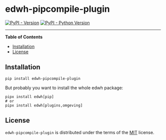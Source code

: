 # edwh-pipcompile-plugin

[![PyPI - Version](https://img.shields.io/pypi/v/edwh-pipcompile-plugin.svg)](https://pypi.org/project/edwh-pipcompile-plugin)
[![PyPI - Python Version](https://img.shields.io/pypi/pyversions/edwh-pipcompile-plugin.svg)](https://pypi.org/project/edwh-pipcompile-plugin)

-----

**Table of Contents**

- [Installation](#installation)
- [License](#license)

## Installation

```console
pip install edwh-pipcompile-plugin
```

But probably you want to install the whole edwh package:

```console
pipx install edwh[pip]
# or
pipx install edwh[plugins,omgeving]
```

## License

`edwh-pipcompile-plugin` is distributed under the terms of the [MIT](https://spdx.org/licenses/MIT.html) license.
